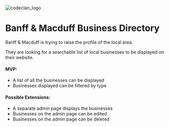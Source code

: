 ![codeclan_logo](https://user-images.githubusercontent.com/11422619/54070681-ca4c5200-425a-11e9-8cf8-cd6a191bc3cd.png)

# Banff & Macduff Business Directory

Banff & Macduff is trying to raise the profile of the local area.

They are looking for a searchable list of local businesses to be displayed on their website.

#### MVP:

* A list of all the businesses can be displayed
* Businesses displayed can be filtered by type

#### Possible Extensions:

* A separate admin page displays the businesses
* Businesses on the admin page can be edited
* Businesses on the admin page can be deleted
